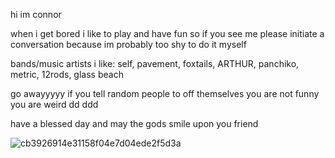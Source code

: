 hi im connor

when i get bored i like to play and have fun so if you see me please initiate a conversation because im probably too shy to do it myself

bands/music artists i like: self, pavement, foxtails, ARTHUR, panchiko, metric, 12rods, glass beach 

go awayyyyy if you tell random people to off themselves you are not funny you are weird dd ddd

have a blessed day and may the gods smile upon you friend

![cb3926914e31158f04e7d04ede2f5d3a](https://github.com/eirght/eirght/assets/134759293/6b612bd1-0d3d-4c78-8540-ed84e21f650c)
